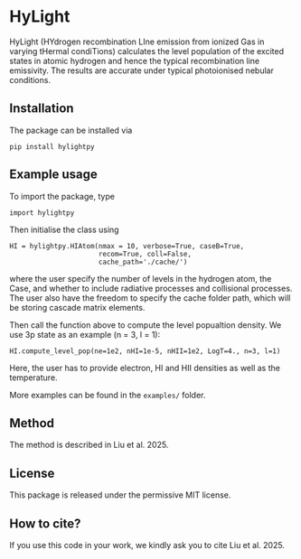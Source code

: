 # HyLight

HyLight (HYdrogen recombination LIne emission from ionized Gas in varying tHermal condiTions) calculates the level population of the excited states in atomic hydrogen and hence the typical recombination line emissivity. The results are accurate under typical photoionised nebular conditions. 

## Installation

The package can be installed via
```
pip install hylightpy
```
## Example usage

To import the package, type

```
import hylightpy
```

Then initialise the class using 
```
HI = hylightpy.HIAtom(nmax = 10, verbose=True, caseB=True, 
                      recom=True, coll=False, 
                      cache_path='./cache/')
```
where the user specify the number of levels in the hydrogen atom, the Case, and whether to include radiative processes and collisional processes. The user also have the freedom to specify the cache folder path, which will be storing cascade matrix elements. 

Then call the function above to compute the level popualtion density. We use 3p state as an example (n = 3, l = 1):
```
HI.compute_level_pop(ne=1e2, nHI=1e-5, nHII=1e2, LogT=4., n=3, l=1)
```
Here, the user has to provide electron, HI and HII densities as well as the temperature. 

More examples can be found in the `examples/` folder. 

## Method

The method is described in Liu et al. 2025. 

## License

This package is released under the permissive MIT license. 

## How to cite?

If you use this code in your work, we kindly ask you to cite Liu et al. 2025. 